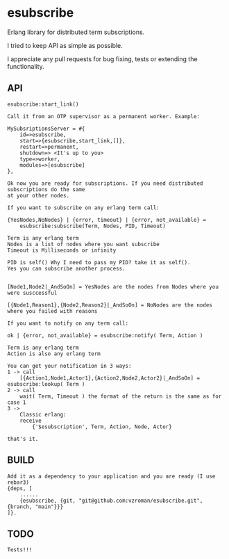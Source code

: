 # esubscribe
Erlang library for distributed term subscriptions.

I tried to keep API as simple as possible.

I appreciate any pull requests for bug fixing, tests or extending the functionality.

API
-----

    esubscribe:start_link()
    
    Call it from an OTP supervisor as a permanent worker. Example:
    
    MySubsriptionsServer = #{
        id=>esubscribe,
        start=>{esubscribe,start_link,[]},
        restart=>permanent,
        shutdown=> <It's up to you>
        type=>worker,
        modules=>[esubscribe]
    },
    
    Ok now you are ready for subscriptions. If you need distributed subscriptions do the same
    at your other nodes.
    
    If you want to subscribe on any erlang term call:
    
    {YesNodes,NoNodes} | {error, timeout} | {error, not_available} =  
        esubscribe:subscribe(Term, Nodes, PID, Timeout)

    Term is any erlang term
    Nodes is a list of nodes where you want subscribe
    Timeout is Milliseconds or infinity

    PID is self() Why I need to pass my PID? take it as self(). 
    Yes you can subscribe another process.
    
    
    [Node1,Node2|_AndSoOn] = YesNodes are the nodes from Nodes where you were susccessful
    
    [{Node1,Reason1},{Node2,Reason2}|_AndSoOn] = NoNodes are the nodes where you failed with reasons
    
    If you want to notify on any term call:
    
    ok | {error, not_available} = esubscribe:notify( Term, Action )
    
    Term is any erlang term
    Action is also any erlang term

    You can get your notification in 3 ways:
    1 -> call 
        [{Action1,Node1,Actor1},{Action2,Node2,Actor2}|_AndSoOn] = esubscribe:lookup( Term ) 
    2 -> call
        wait( Term, Timeout ) the format of the return is the same as for case 1
    3 -> 
        Classic erlang:
        receive
            {'$esubscription', Term, Action, Node, Actor}

    that's it.
    
    
    
BUILD
-----
    Add it as a dependency to your application and you are ready (I use rebar3)
    {deps, [
        ......
        {esubscribe, {git, "git@github.com:vzroman/esubscribe.git", {branch, "main"}}}
    ]}.

TODO
-----
    Tests!!!
    